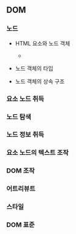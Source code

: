 ## DOM

### 노드

- HTML 요소와 노드 객체

  -

- 노드 객체의 타입

- 노드 객체의 상속 구조

### 요소 노드 취득

### 노드 탐색

### 노드 정보 취득

### 요소 노드의 텍스트 조작

### DOM 조작

### 어트리뷰트

### 스타일

### DOM 표준
